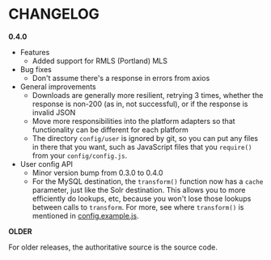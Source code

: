 # CHANGELOG

**0.4.0**

* Features
  * Added support for RMLS (Portland) MLS
* Bug fixes
  * Don't assume there's a response in errors from axios
* General improvements
  * Downloads are generally more resilient, retrying 3 times, whether the response is non-200 (as in, not successful), or if the response is invalid JSON
  * Move more responsibilities into the platform adapters so that functionality can be different for each platform
  * The directory `config/user` is ignored by git, so you can put any files in there that you want, such as JavaScript files that you `require()` from your `config/config.js`.
* User config API
  * Minor version bump from 0.3.0 to 0.4.0
  * For the MySQL destination, the `transform()` function now has a `cache` parameter, just like the Solr destination. This allows you to more efficiently do lookups, etc, because you won't lose those lookups between calls to `transform`. For more, see where `transform()` is mentioned in [config.example.js](config/config.example.js).

**OLDER**

For older releases, the authoritative source is the source code.
